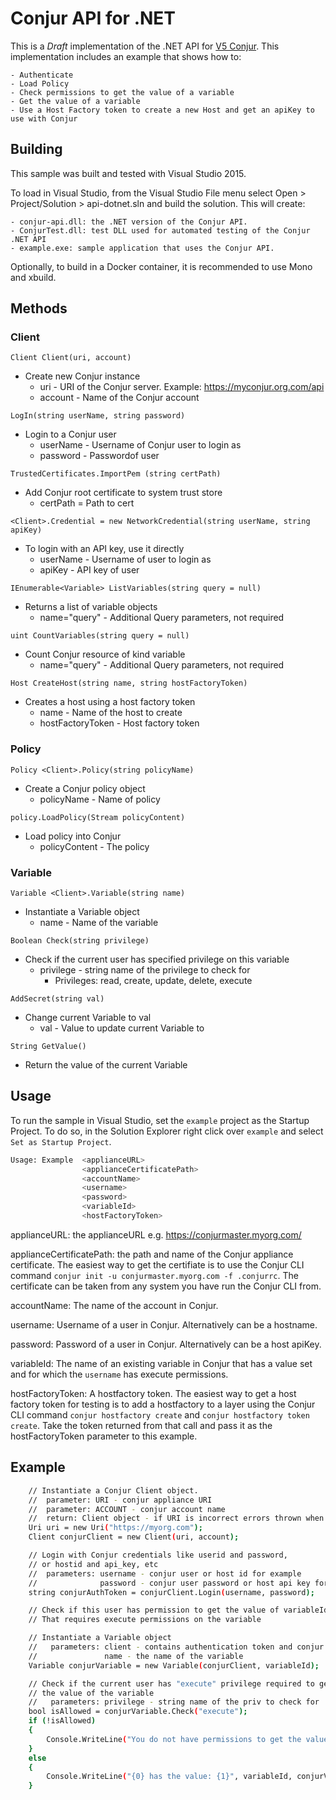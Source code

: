 # Conjur API for .NET

This is a *Draft* implementation of the .NET API for [V5 Conjur](https://developer.conjur.net/).
This implementation includes an example that shows how to:

    - Authenticate
    - Load Policy
    - Check permissions to get the value of a variable
    - Get the value of a variable
    - Use a Host Factory token to create a new Host and get an apiKey to use with Conjur

## Building

This sample was built and tested with Visual Studio 2015.

To load in Visual Studio, from the Visual Studio File menu select Open > Project/Solution > api-dotnet.sln and build the solution. This will create:

    - conjur-api.dll: the .NET version of the Conjur API.
    - ConjurTest.dll: test DLL used for automated testing of the Conjur .NET API
    - example.exe: sample application that uses the Conjur API.

Optionally, to build in a Docker container, it is recommended to use Mono and xbuild.

## Methods

### Client
`Client Client(uri, account)`
- Create new Conjur instance
   - uri - URI of the Conjur server. Example: https://myconjur.org.com/api
   - account - Name of the Conjur account

`LogIn(string userName, string password)`
- Login to a Conjur user
   - userName - Username of Conjur user to login as
   - password - Passwordof user

`TrustedCertificates.ImportPem (string certPath)`
- Add Conjur root certificate to system trust store
   - certPath = Path to cert

`<Client>.Credential = new NetworkCredential(string userName, string apiKey)`
- To login with an API key, use it directly
   - userName - Username of user to login as
   - apiKey - API key of user

`IEnumerable<Variable> ListVariables(string query = null)`
- Returns a list of variable objects
   - name="query" - Additional Query parameters, not required

`uint CountVariables(string query = null)`
- Count Conjur resource of kind variable
    - name="query" - Additional Query parameters, not required

`Host CreateHost(string name, string hostFactoryToken)`
- Creates a host using a host factory token
   - name - Name of the host to create
   - hostFactoryToken - Host factory token

### Policy
`Policy <Client>.Policy(string policyName)`
- Create a Conjur policy object 
   - policyName - Name of policy

`policy.LoadPolicy(Stream policyContent)`
- Load policy into Conjur
   -  policyContent - The policy

### Variable
`Variable <Client>.Variable(string name)`
- Instantiate a Variable object
   - name - Name of the variable

`Boolean Check(string privilege)`
- Check if the current user has specified privilege on this variable
   - privilege - string name of the privilege to check for
      - Privileges: read, create, update, delete, execute

`AddSecret(string val)`
- Change current Variable to val
   - val - Value to update current Variable to

`String GetValue()`
- Return the value of the current Variable

## Usage

To run the sample in Visual Studio, set the `example` project as the Startup Project.  To do so, in the Solution Explorer right click over `example` and select `Set as Startup Project`.

```sh
Usage: Example  <applianceURL>
                <applianceCertificatePath>
                <accountName>
                <username>
                <password>
                <variableId>
                <hostFactoryToken>
```

applianceURL: the applianceURL e.g. https://conjurmaster.myorg.com/

applianceCertificatePath: the path and name of the Conjur appliance certificate. The easiest way to get the certifiate is to use the Conjur CLI command `conjur init -u conjurmaster.myorg.com -f .conjurrc`. The certificate can be taken from any system you have run the Conjur CLI from.

accountName: The name of the account in Conjur.

username: Username of a user in Conjur. Alternatively can be a hostname.

password: Password of a user in Conjur. Alternatively can be a host apiKey.

variableId: The name of an existing variable in Conjur that has a value set and for which the `username` has execute permissions.

hostFactoryToken: A hostfactory token. The easiest way to get a host factory token for testing is to add a hostfactory to a layer using the Conjur CLI command `conjur hostfactory create` and `conjur hostfactory token create`. Take the token returned from that call and pass it as the hostFactoryToken parameter to this example.

## Example

```sh
    // Instantiate a Conjur Client object.
    //  parameter: URI - conjur appliance URI
    //  parameter: ACCOUNT - conjur account name
    //  return: Client object - if URI is incorrect errors thrown when used
    Uri uri = new Uri("https://myorg.com");
    Client conjurClient = new Client(uri, account);

    // Login with Conjur credentials like userid and password,
    // or hostid and api_key, etc
    //  parameters: username - conjur user or host id for example
    //              password - conjur user password or host api key for example
    string conjurAuthToken = conjurClient.Login(username, password);

    // Check if this user has permission to get the value of variableId
    // That requires execute permissions on the variable

    // Instantiate a Variable object
    //   parameters: client - contains authentication token and conjur URI
    //               name - the name of the variable
    Variable conjurVariable = new Variable(conjurClient, variableId);

    // Check if the current user has "execute" privilege required to get
    // the value of the variable
    //   parameters: privilege - string name of the priv to check for
    bool isAllowed = conjurVariable.Check("execute");
    if (!isAllowed)
    {
        Console.WriteLine("You do not have permissions to get the value of {0}", variableId);
    }
    else
    {
        Console.WriteLine("{0} has the value: {1}", variableId, conjurVariable.GetValue());
    }
```
